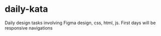 # daily-kata
Daily design tasks involving Figma design, css, html, js. First days will be responsive navigations
